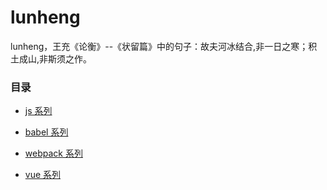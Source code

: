 # lunheng

lunheng，王充《论衡》--《状留篇》中的句子：故夫河冰结合,非一日之寒；积土成山,非斯须之作。

### 目录

- [js 系列](https://github.com/xiaotangdou/lunheng/blob/master/category/js/README.md)

- [babel 系列](https://github.com/xiaotangdou/lunheng/blob/master/category/babel/README.md)

- [webpack 系列](https://github.com/xiaotangdou/lunheng/blob/master/category/webpack/README.md)

- [vue 系列](https://github.com/xiaotangdou/lunheng/blob/master/category/webpack/README.md)
